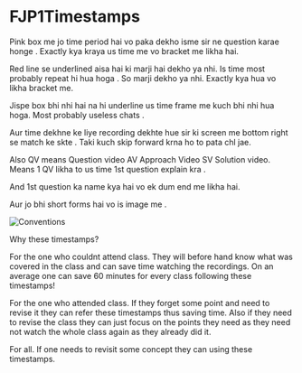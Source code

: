 # FJP1Timestamps



Pink box me jo time period hai vo paka dekho isme sir ne question karae honge .
Exactly kya kraya us time me vo bracket me likha hai.

Red line se underlined aisa hai ki marji hai dekho ya nhi.
Is time most  probably repeat hi hua hoga . So marji dekho ya nhi.
Exactly kya hua vo likha bracket me.

Jispe box bhi nhi hai na hi underline us time frame me kuch bhi nhi hua hoga.
Most probably useless chats .

Aur time dekhne ke liye recording dekhte hue sir ki screen me bottom right se match ke skte .
Taki kuch skip forward krna ho to pata chl jae.

Also QV means Question video 
AV Approach Video 
SV Solution video.
Means 1 QV likha to us time 1st question explain kra .

And 1st question ka name kya hai vo ek dum end me likha hai.

Aur jo bhi short forms hai vo is image me .


![Conventions](https://user-images.githubusercontent.com/77270883/179738875-bf1e7e06-8ede-4cdd-8fb3-168d65c3c784.jpeg)


Why these timestamps?

For the one who couldnt attend class.
They will before hand know what was covered in the class and can save time watching the recordings. 
On an average one can save 60 minutes for every class following these timestamps!

For the one who attended class.
If they forget some point and need to revise it they can refer these timestamps thus saving time.
Also if they need to revise the class they can just focus on the points they need as they need not watch the whole class again as they already did it.

For all.
If one needs to revisit some concept they can using these timestamps.

